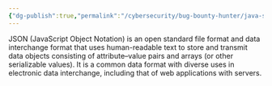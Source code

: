 ```yaml
---
{"dg-publish":true,"permalink":"/cybersecurity/bug-bounty-hunter/java-script-object-notation/"}
---
```


JSON (JavaScript Object Notation) is an open standard file format and data interchange format that uses human-readable text to store and transmit data objects consisting of attribute–value pairs and arrays (or other serializable values). It is a common data format with diverse uses in electronic data interchange, including that of web applications with servers.